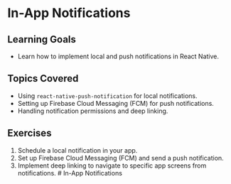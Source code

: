 # In-App Notifications

## Learning Goals
- Learn how to implement local and push notifications in React Native.

## Topics Covered
- Using `react-native-push-notification` for local notifications.
- Setting up Firebase Cloud Messaging (FCM) for push notifications.
- Handling notification permissions and deep linking.

## Exercises
1. Schedule a local notification in your app.
2. Set up Firebase Cloud Messaging (FCM) and send a push notification.
3. Implement deep linking to navigate to specific app screens from notifications.
﻿# In-App Notifications
